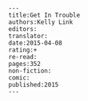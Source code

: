 
    ---
    title:Get In Trouble
    authors:Kelly Link
    editors:
    translator:
    date:2015-04-08
    rating:+
    re-read:
    pages:352
    non-fiction:
    comic:
    published:2015
    ---

    